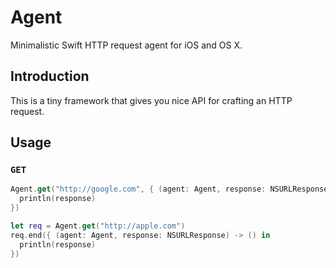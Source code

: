 # Agent

Minimalistic Swift HTTP request agent for iOS and OS X.

## Introduction

This is a tiny framework that gives you nice API for crafting an HTTP request.

## Usage

### ```GET```

```swift
Agent.get("http://google.com", { (agent: Agent, response: NSURLResponse) -> () in
  println(response)
})
```

```swift
let req = Agent.get("http://apple.com")
req.end({ (agent: Agent, response: NSURLResponse) -> () in
  println(response)
})
```

